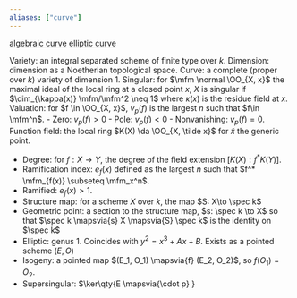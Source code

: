 ```yaml
---
aliases: ["curve"]
---
```


[algebraic curve](algebraic%20curve.md)
[elliptic curve](elliptic%20curve.md)

Variety: an integral separated scheme of finite type over $k$.
Dimension: dimension as a Noetherian topological space.
Curve: a complete (proper over $k$) variety of dimension 1.
Singular: for $\mfm \normal \OO_{X, x}$ the maximal ideal of the local ring at a closed point $x$, $X$ is singular if $\dim_{\kappa(x)} \mfm/\mfm^2 \neq 1$ where $\kappa(x)$ is the residue field at $x$. 
Valuation: for $f \in \OO_{X, x}$, $v_p(f)$ is the largest $n$ such that $f\in \mfm^n$.
	- Zero: $v_p(f)  > 0$
	- Pole: $v_p(f) < 0$
	- Nonvanishing: $v_p(f) = 0$.
Function field: the local ring $K(X) \da \OO_{X, \tilde x}$ for $\tilde x$ the generic point.
- Degree: for $f:X\to Y$, the degree of the field extension $[K(X) : f^* K(Y)]$.
- Ramification index: $e_f(x)$ defined as the largest $n$ such that $f^* \mfm_{f(x)} \subseteq \mfm_x^n$.
- Ramified: $e_f(x) > 1$.
- Structure map: for a scheme $X$ over $k$, the map $S: X\to \spec k$
- Geometric point: a section to the structure map, $s: \spec k \to X$ so that $\spec k \mapsvia{s} X \mapsvia{S} \spec k$ is the identity on $\spec k$
- Elliptic: genus 1. Coincides with $y^2 = x^3 + Ax  + B$. Exists as a pointed scheme $(E, O)$
- Isogeny: a pointed map $(E_1, O_1) \mapsvia{f} (E_2, O_2)$, so $f(O_1) = O_2$. 
- Supersingular: $\ker\qty{E \mapsvia{\cdot p} }